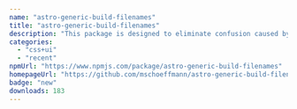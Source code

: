 ```yaml
---
name: "astro-generic-build-filenames"
title: "astro-generic-build-filenames"
description: "This package is designed to eliminate confusion caused by the default naming convention, which names files after their entry points."
categories:
  - "css+ui"
  - "recent"
npmUrl: "https://www.npmjs.com/package/astro-generic-build-filenames"
homepageUrl: "https://github.com/mschoeffmann/astro-generic-build-filenames"
badge: "new"
downloads: 183
---
```


